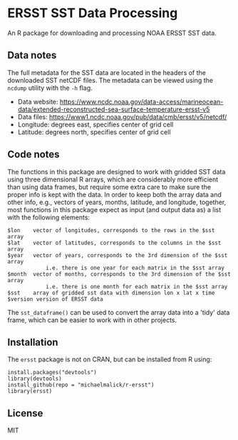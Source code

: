 # ERSST SST Data Processing

An R package for downloading and processing NOAA ERSST SST data.


## Data notes

The full metadata for the SST data are located in the headers of the downloaded
SST netCDF files. The metadata can be viewed using the `ncdump` utility with the
`-h` flag.

- Data website: <https://www.ncdc.noaa.gov/data-access/marineocean-data/extended-reconstructed-sea-surface-temperature-ersst-v5>
- Data files:   <https://www1.ncdc.noaa.gov/pub/data/cmb/ersst/v5/netcdf/>
- Longitude: degrees east, specifies center of grid cell
- Latitude: degrees north, specifies center of grid cell


## Code notes

The functions in this package are designed to work with gridded SST data
using three dimensional R arrays, which are considerably more efficient than
using data frames, but require some extra care to make sure the proper info is
kept with the data. In order to keep both the array data and other info, e.g.,
vectors of years, months, latitude, and longitude, together, most functions in
this package expect as input (and output data as) a list with the following
elements:

    $lon    vector of longitudes, corresponds to the rows in the $sst array
    $lat    vector of latitudes, corresponds to the columns in the $sst array
    $year   vector of years, corresponds to the 3rd dimension of the $sst array
                i.e. there is one year for each matrix in the $sst array
    $month  vector of months, corresponds to the 3rd dimension of the $sst array
                i.e. there is one month for each matrix in the $sst array
    $sst    array of gridded sst data with dimension lon x lat x time
    $version version of ERSST data

The `sst_dataframe()` can be used to convert the array data into a 'tidy' data
frame, which can be easier to work with in other projects.


## Installation
The `ersst` package is not on CRAN, but can be installed from R using:

    install.packages("devtools")
    library(devtools)
    install_github(repo = "michaelmalick/r-ersst")
    library(ersst)


## License
MIT
